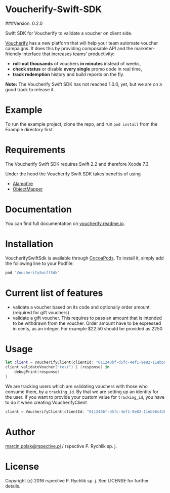 Voucherify-Swift-SDK
======================

###Version: 0.2.0

Swift SDK for Voucherify to validate a voucher on client side.

[Voucherify](http://voucherify.io?utm_source=inbound&utm_medium=github&utm_campaign=voucherify-swift-sdk) has a new platform that will help your team automate voucher campaigns. It does this by providing composable API and the marketer-friendly interface that increases teams' productivity:

- **roll-out thousands** of vouchers **in minutes** instead of weeks,
- **check status** or disable **every single** promo code in real time,
- **track redemption** history and build reports on the fly.

<b>Note:</b>
The Voucherify Swift SDK has not reached 1.0.0, yet, but we are on a good track to release it.

Example
=====

To run the example project, clone the repo, and run `pod install` from the Example directory first.

Requirements
=====

The Voucherify Swift SDK requires Swift 2.2 and therefore Xcode 7.3.

Under the hood the Voucherify Swift SDK takes benefits of using
* [Alamofire](https://github.com/Alamofire/Alamofire)
* [ObjectMapper](https://github.com/Hearst-DD/ObjectMapper)


Documentation
=====

You can find full documentation on [voucherify.readme.io](https://voucherify.readme.io).

Installation
=====

VoucherifySwiftSdk is available through [CocoaPods](http://cocoapods.org). To install
it, simply add the following line to your Podfile:

```ruby
pod "VoucherifySwiftSdk"
```

Current list of features
=====
- validate a voucher based on its code and optionally order amount (required for gift vouchers)
- validate a gift voucher. This requires to pass an amount that is intended to be withdrawn from the voucher.
  Order amount have to be expressed in cents, as an integer. For example $22.50 should be provided as 2250

Usage
=====

```swift
let client = VoucherifyClient(clientId: "011240bf-d5fc-4ef1-9e82-11eb68c43bf5", clientToken: "9e2230c5-71fb-460a-91c6-fbee64707a20")
client.validateVoucher("test") { (response) in
    debugPrint(response)
}
```

We are tracking users which are validating vouchers with those who consume them, by a `tracking_id`. By that we are setting up an identity for the user. If you want to provide your custom value for `tracking_id`, you have to do it when creating VoucherifyClient
```swift
client = VoucherifyClient(clientId: "011240bf-d5fc-4ef1-9e82-11eb68c43bf5", clientToken: "9e2230c5-71fb-460a-91c6-fbee64707a20", trackingId: "my_custom_tracking_id")
```

Author
=====

marcin.polak@rspective.pl / rspective P. Rychlik sp. j.

License
=====

Copyright (c) 2016 rspective P. Rychlik sp. j. See LICENSE for further details.
